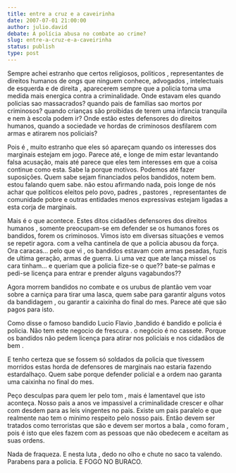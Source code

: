```yaml
---
title: entre a cruz e a caveirinha
date: 2007-07-01 21:00:00
author: julio.david
debate: A polícia abusa no combate ao crime?
slug: entre-a-cruz-e-a-caveirinha
status: publish 
type: post
---
```


Sempre achei estranho que certos religiosos, politicos , representantes de direitos humanos de ongs que ninguem conhece, advogados , intelectuais de esquerda e de direita , aparecerem sempre que a policia toma uma medida mais energica contra a criminalidade. Onde estavam eles quando policias sao massacrados? quando pais de familias sao mortos por criminosos? quando crianças são proibidas de terem uma infancia tranquila e nem à escola podem ir? Onde estão estes defensores do direitos humanos, quando a sociedade ve hordas de criminosos desfilarem com armas e atirarem nos policiais?  

Pois é , muito estranho que eles só apareçam quando os interesses dos marginais estejam em jogo. Parece até, e longe de mim estar levantando falsa acusação, mais até parece que eles tem interesses em que a coisa continue como esta. Sabe la porque motivos. Podemos até fazer suposições. Quem sabe sejam financiados pelos bandidos, notem bem. estou falando quem sabe. não estou afirmando nada, pois longe de nós achar que politicos eleitos pelo povo, padres , pastores , representantes de comunidade pobre e outras entidades menos expressivas estejam ligadas a esta corja de marginais.  

Mais é o que acontece. Estes ditos cidadões defensores dos direitos humanos , somente preocupam-se em defender se os humanos fores os bandidos, forem os criminosos. Vimos isto em diversas situações e vemos se repetir agora. com a velha cantinela de que a policia abusou da força. Ora caracas... pelo que vi , os bandidos estavam com armas pesadas, fuzis de ultima geração, armas de guerra. Li uma vez que ate lança missel os cara tinham... e queriam que a policia fize-se o que?? bate-se palmas e pedi-se licença para entrar e prender alguns vagabundos??  

Agora morrem bandidos no combate e os urubus de plantão vem voar sobre a carniça para tirar uma lasca, quem sabe para garantir alguns votos da bandidagem , ou garantir a caixinha do final do mes. Parece até que são pagos para isto.  

Como disse o famoso bandido Lucio Flavio ,bandido é bandido e policia é policia. Não tem este negocio de frescura . o negócio é no cassete. Porque os bandidos não pedem licença para atirar nos policiais e nos cidadãos de bem .   

E tenho certeza que se fossem só soldados da policia que tivessem morridos estas horda de defensores de marginais nao estaria fazendo estardalhaço. Quem sabe porque defender policial e a ordem nao garanta uma caixinha no final do mes.   

Peço desculpas para quem ler pelo tom , mais é lamentavel que isto aconteça. Nosso pais a anos ve impassivel a criminalidade crescer e olhar com desdem para as leis vingentes no pais. Existe um pais paralelo e que realmente nao tem o minimo respeito pelo nosso pais. Então devem ser tratados como terroristas que são e devem ser mortos a bala , como foram , pois é isto que eles fazem com as pessoas que não obedecem e aceitam as suas ordens.   

Nada de fraqueza. E nesta luta , dedo no olho e chute no saco ta valendo. Parabens para a policia. E FOGO NO BURACO.
